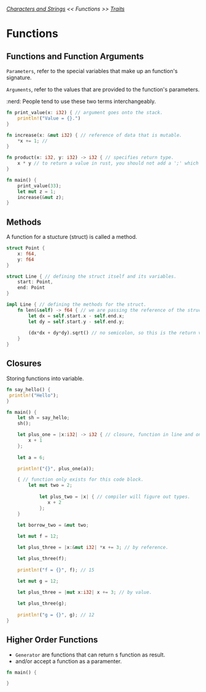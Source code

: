 _[Characters and Strings](./characters-strings.md) << Functions >> [Traits](./traits.md)_

# Functions

## Functions and Function Arguments

`Parameters`, refer to the special variables that make up an function's signature.

`Arguments`, refer to the values that are provided to the function's parameters.

:nerd: People tend to use these two terms interchangeably.

```rust
fn print_value(x: i32) { // argument goes onto the stack.
    println!("Value = {}.")
}

fn increase(x: &mut i32) { // reference of data that is mutable.
    *x += 1; // 
}

fn product(x: i32, y: i32) -> i32 { // specifies return type.
    x * y // to return a value in rust, you should not add a ';' which would make it a statement.
}

fn main() {
    print_value(33);
    let mut z = 1;    
    increase(&mut z);
}
```

## Methods

A function for a stucture (struct) is called a method.

```rust 
struct Point {
    x: f64,
    y: f64
}

struct Line { // defining the struct itself and its variables.
    start: Point,
    end: Point
}

impl Line { // defining the methods for the struct.
    fn len(&self) -> f64 { // we are passing the reference of the struct itself.
        let dx = self.start.x - self.end.x;
        let dy = self.start.y - self.end.y;
        
        (dx*dx + dy*dy).sqrt() // no semicolon, so this is the return value.
    }
}
```

## Closures

Storing functions into variable.

```rust
fn say_hello() {
 println!("Hello");
}

fn main() {
    let sh = say_hello;
    sh();

    let plus_one = |x:i32| -> i32 { // closure, function in line and only valid for this code  block.
        x + 1    
    };
    
    let a = 6;

    println!("{}", plus_one(a));

    { // function only exists for this code block.
        let mut two = 2;
        
            let plus_two = |x| { // compiler will figure out types.
               x + 2    
            };
    }
    
    let borrow_two = &mut two;

    let mut f = 12;

    let plus_three = |x:&mut i32| *x += 3; // by reference.

    let plus_three(f);
    
    println!("f = {}", f); // 15

    let mut g = 12;
    
    let plus_three = |mut x:i32| x += 3; // by value.

    let plus_three(g);
    
    println!("g = {}", g); // 12
}
```

## Higher Order Functions

- `Generator` are functions that can return s function as result.
- and/or accept a function as a paramenter.

```rust
fn main() {

}
```
